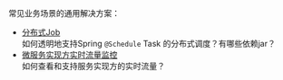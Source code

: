 常见业务场景的通用解决方案：
 * [分布式Job](./distributed-job-component.html)  
   如何透明地支持Spring `@Schedule` Task 的分布式调度？有哪些依赖jar？ 
 * [微服务实现方实时流量监控](./hystrix-controller-metrics-component.html)  
   如何查看和支持服务实现方的实时流量？  
 

    
 

